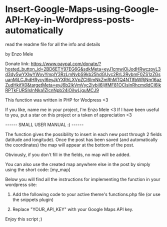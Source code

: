 # Insert-Google-Maps-using-Google-API-Key-in-Wordpress-posts-automatically

read the readme file for all the info and details

by Enzo Mele

Donate link: 
https://www.paypal.com/donate/?hosted_button_id=2BD6ETY97EG6G&sdkMeta=eyJ1cmwiOiJodHRwczovL3d3dy5wYXlwYWxvYmplY3RzLmNvbS9kb25hdGUvc2RrL2RvbmF0ZS1zZGsuanMiLCJhdHRycyI6eyJkYXRhLXVpZCI6ImNkZmRhMTQ4NTlfbWRjNm16azZudHkifX0&targetMeta=eyJ6b2lkVmVyc2lvbiI6IjlfMF81OCIsInRhcmdldCI6IkRPTkFURSIsInNka1ZlcnNpb24iOiIwLjguMCJ9

This function was written in PHP for Wodpress <3

If you like, name me in your project, I'm Enzo Mele <3
If I have been useful to you, put a star on this project or a token of appreciation <3

------ SMALL USER MANUAL :) ------

The function gives the possibility to insert in each new post through 2 fields (latitude and longitude).
Once the post has been saved (and automatically the coordinates) the map will appear at the bottom of the post.

Obviously, if you don't fill in the fields, no map will be added.

You can also use the created map anywhere else in the post by simply using the short code: [my_map]

Below you will find all the instructions for implementing the function in your wordpress site:


1) Add the following code to your active theme's functions.php file (or use the snippets plugin)

2) Replace "YOUR_API_KEY" with your Google Maps API key.

Enjoy this script ;)
